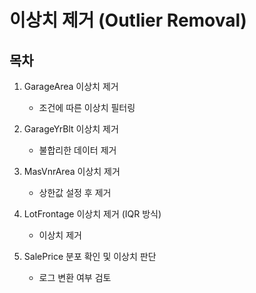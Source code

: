 # 이상치 제거 (Outlier Removal)

## 목차

1. GarageArea 이상치 제거  
   - 조건에 따른 이상치 필터링
     
2. GarageYrBlt 이상치 제거
   - 불합리한 데이터 제거
     
3. MasVnrArea 이상치 제거
   - 상한값 설정 후 제거
     
4. LotFrontage 이상치 제거 (IQR 방식)
   - 이상치 제거
     
5. SalePrice 분포 확인 및 이상치 판단  
   - 로그 변환 여부 검토
